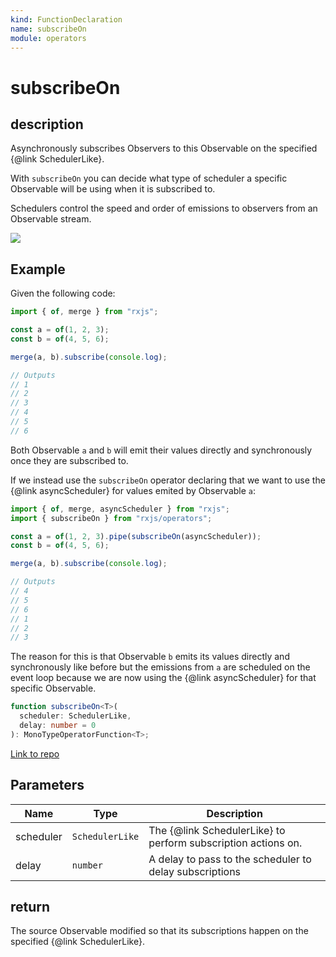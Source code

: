```yaml
---
kind: FunctionDeclaration
name: subscribeOn
module: operators
---
```


# subscribeOn

## description

Asynchronously subscribes Observers to this Observable on the specified {@link SchedulerLike}.

With `subscribeOn` you can decide what type of scheduler a specific Observable will be using when it is subscribed to.

Schedulers control the speed and order of emissions to observers from an Observable stream.

![](subscribeOn.png)

## Example

Given the following code:

```ts
import { of, merge } from "rxjs";

const a = of(1, 2, 3);
const b = of(4, 5, 6);

merge(a, b).subscribe(console.log);

// Outputs
// 1
// 2
// 3
// 4
// 5
// 6
```

Both Observable `a` and `b` will emit their values directly and synchronously once they are subscribed to.

If we instead use the `subscribeOn` operator declaring that we want to use the {@link asyncScheduler} for values emited by Observable `a`:

```ts
import { of, merge, asyncScheduler } from "rxjs";
import { subscribeOn } from "rxjs/operators";

const a = of(1, 2, 3).pipe(subscribeOn(asyncScheduler));
const b = of(4, 5, 6);

merge(a, b).subscribe(console.log);

// Outputs
// 4
// 5
// 6
// 1
// 2
// 3
```

The reason for this is that Observable `b` emits its values directly and synchronously like before
but the emissions from `a` are scheduled on the event loop because we are now using the {@link asyncScheduler} for that specific Observable.

```ts
function subscribeOn<T>(
  scheduler: SchedulerLike,
  delay: number = 0
): MonoTypeOperatorFunction<T>;
```

[Link to repo](https://github.com/ReactiveX/rxjs/blob/master/src/internal/operators/subscribeOn.ts#L108-L112)

## Parameters

| Name      | Type            | Description                                                   |
| --------- | --------------- | ------------------------------------------------------------- |
| scheduler | `SchedulerLike` | The {@link SchedulerLike} to perform subscription actions on. |
| delay     | `number`        | A delay to pass to the scheduler to delay subscriptions       |

## return

The source Observable modified so that its subscriptions happen on the specified {@link SchedulerLike}.
